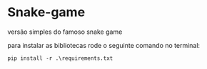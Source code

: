 # Snake-game
versão simples do famoso snake game


para instalar as bibliotecas rode o seguinte comando no terminal:

`pip install -r .\requirements.txt`
